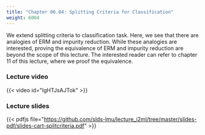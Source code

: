 ```yaml
---
title: "Chapter 06.04: Splitting Criteria for Classification"
weight: 6004
---
```

We extend splitting criteria to classification task.
Here, we see that there are analogies of ERM and impurity reduction.
While these analogies are interested, proving the equivalence of ERM and impurity reduction are beyond the scope of this lecture.
The interested reader can refer to chapter 11 of this lecture, where we proof the equivalence.

### Lecture video

<!--THIS NEEDS TO BE UPDATED AS SOON AS VIDEOS EXIST; SO FAR DUPLICATED-->

{{< video id="IgHTJsAJTok" >}}

### Lecture slides

<!--THIS NEEDS TO BE UPDATED AS SOON AS VIDEOS EXIST; SO FAR DUPLICATED-->

{{< pdfjs file="https://github.com/slds-lmu/lecture_i2ml/tree/master/slides-pdf/slides-cart-splitcriteria.pdf" >}}
